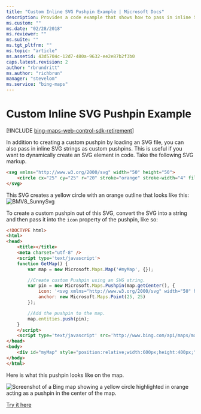 ```yaml
---
title: "Custom Inline SVG Pushpin Example | Microsoft Docs"
description: Provides a code example that shows how to pass in inline Scalable Vector Graphics (SVG) strings to create a custom pushpin, useful if you want to dynamically create an SVG element in code.
ms.custom: ""
ms.date: "02/28/2018"
ms.reviewer: ""
ms.suite: ""
ms.tgt_pltfrm: ""
ms.topic: "article"
ms.assetid: 43d5704c-12d7-480a-9632-ee2e87b2f3b0
caps.latest.revision: 2
author: "rbrundritt"
ms.author: "richbrun"
manager: "stevelom"
ms.service: "bing-maps"
---
```


# Custom Inline SVG Pushpin Example

[!INCLUDE [bing-maps-web-control-sdk-retirement](../../includes/bing-maps-web-control-sdk-retirement.md)]

In addition to creating a custom pushpin by loading an SVG file, you can also pass in inline SVG strings as custom pushpins. This is useful if you want to dynamically create an SVG element in code. Take the following SVG markup. 

```html
<svg xmlns="http://www.w3.org/2000/svg" width="50" height="50">
    <circle cx="25" cy="25" r="20" stroke="orange" stroke-width="4" fill="yellow" />
</svg>
```

This SVG creates a yellow circle with an orange outline that looks like this: &nbsp; ![BMV8_SunnySvg](../../media/bmv8-sunnysvg.png)
 
To create a custom pushpin out of this SVG, convert the SVG into a string and then pass it into the `icon` property of the pushpin, like so:

```html
<!DOCTYPE html>
<html>
<head>
    <title></title>
    <meta charset="utf-8" />
	<script type='text/javascript'>
    function GetMap() {
        var map = new Microsoft.Maps.Map('#myMap', {});

        //Create custom Pushpin using an SVG string.
        var pin = new Microsoft.Maps.Pushpin(map.getCenter(), {
            icon: '<svg xmlns="http://www.w3.org/2000/svg" width="50" height="50"><circle cx="25" cy="25" r="20" stroke="orange" stroke-width="4" fill="yellow" /></svg>',
            anchor: new Microsoft.Maps.Point(25, 25)
        });

        //Add the pushpin to the map.
        map.entities.push(pin);
    }
    </script>
    <script type='text/javascript' src='http://www.bing.com/api/maps/mapcontrol?callback=GetMap&key=[YOUR_BING_MAPS_KEY]' async defer></script>
</head>
<body>
    <div id="myMap" style="position:relative;width:600px;height:400px;"></div>
</body>
</html>
```
Here is what this pushpin looks like on the map.

![Screenshot of a Bing map showing a yellow circle highlighted in orange acting as a pushpin in the center of the map.](../../media/bmv8-inlinesvgexample.png)
 
[Try it here](https://www.bing.com/api/maps/sdk/mapcontrol/isdk#createPushpinFromSvg+JS)